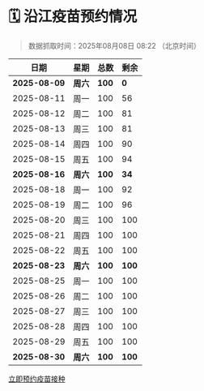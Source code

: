 # 🗓️ 沿江疫苗预约情况

> 数据抓取时间：2025年08月08日 08:22 （北京时间）

| 日期 | 星期 | 总数 | 剩余 |
|------|------|------|------|
| **2025-08-09** | **周六** | **100** | **0** |
| 2025-08-11 | 周一 | 100 | 56 |
| 2025-08-12 | 周二 | 100 | 81 |
| 2025-08-13 | 周三 | 100 | 81 |
| 2025-08-14 | 周四 | 100 | 90 |
| 2025-08-15 | 周五 | 100 | 94 |
| **2025-08-16** | **周六** | **100** | **34** |
| 2025-08-18 | 周一 | 100 | 92 |
| 2025-08-19 | 周二 | 100 | 96 |
| 2025-08-20 | 周三 | 100 | 100 |
| 2025-08-21 | 周四 | 100 | 100 |
| 2025-08-22 | 周五 | 100 | 100 |
| **2025-08-23** | **周六** | **100** | **100** |
| 2025-08-25 | 周一 | 100 | 100 |
| 2025-08-26 | 周二 | 100 | 100 |
| 2025-08-27 | 周三 | 100 | 100 |
| 2025-08-28 | 周四 | 100 | 100 |
| 2025-08-29 | 周五 | 100 | 100 |
| **2025-08-30** | **周六** | **100** | **100** |


<div class="button-container">
<a class="btn" href="http://yfzweb.ishequ.net/#/login" target="_blank">立即预约疫苗接种</a>
</div>
